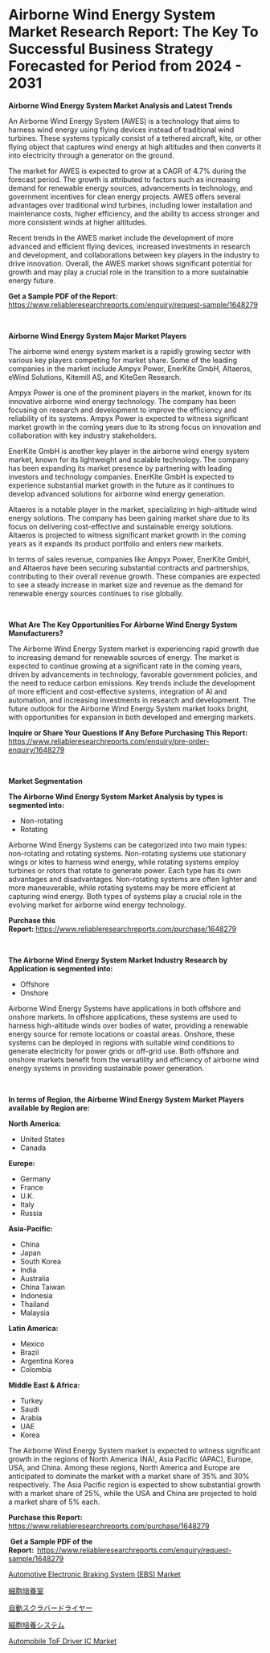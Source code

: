 <p><h1>Airborne Wind Energy System Market Research Report: The Key To Successful Business Strategy Forecasted for Period from 2024 - 2031</h1></p><p><strong>Airborne Wind Energy System Market Analysis and Latest Trends</strong></p>
<p><p>An Airborne Wind Energy System (AWES) is a technology that aims to harness wind energy using flying devices instead of traditional wind turbines. These systems typically consist of a tethered aircraft, kite, or other flying object that captures wind energy at high altitudes and then converts it into electricity through a generator on the ground.</p><p>The market for AWES is expected to grow at a CAGR of 4.7% during the forecast period. The growth is attributed to factors such as increasing demand for renewable energy sources, advancements in technology, and government incentives for clean energy projects. AWES offers several advantages over traditional wind turbines, including lower installation and maintenance costs, higher efficiency, and the ability to access stronger and more consistent winds at higher altitudes.</p><p>Recent trends in the AWES market include the development of more advanced and efficient flying devices, increased investments in research and development, and collaborations between key players in the industry to drive innovation. Overall, the AWES market shows significant potential for growth and may play a crucial role in the transition to a more sustainable energy future.</p></p>
<p><strong>Get a Sample PDF of the Report:&nbsp;</strong> <a href="https://www.reliableresearchreports.com/enquiry/request-sample/1648279">https://www.reliableresearchreports.com/enquiry/request-sample/1648279</a></p>
<p>&nbsp;</p>
<p><strong>Airborne Wind Energy System Major Market Players</strong></p>
<p><p>The airborne wind energy system market is a rapidly growing sector with various key players competing for market share. Some of the leading companies in the market include Ampyx Power, EnerKíte GmbH, Altaeros, eWind Solutions, Kitemill AS, and KiteGen Research.</p><p>Ampyx Power is one of the prominent players in the market, known for its innovative airborne wind energy technology. The company has been focusing on research and development to improve the efficiency and reliability of its systems. Ampyx Power is expected to witness significant market growth in the coming years due to its strong focus on innovation and collaboration with key industry stakeholders.</p><p>EnerKíte GmbH is another key player in the airborne wind energy system market, known for its lightweight and scalable technology. The company has been expanding its market presence by partnering with leading investors and technology companies. EnerKíte GmbH is expected to experience substantial market growth in the future as it continues to develop advanced solutions for airborne wind energy generation.</p><p>Altaeros is a notable player in the market, specializing in high-altitude wind energy solutions. The company has been gaining market share due to its focus on delivering cost-effective and sustainable energy solutions. Altaeros is projected to witness significant market growth in the coming years as it expands its product portfolio and enters new markets.</p><p>In terms of sales revenue, companies like Ampyx Power, EnerKíte GmbH, and Altaeros have been securing substantial contracts and partnerships, contributing to their overall revenue growth. These companies are expected to see a steady increase in market size and revenue as the demand for renewable energy sources continues to rise globally.</p></p>
<p>&nbsp;</p>
<p><strong>What Are The Key Opportunities For Airborne Wind Energy System Manufacturers?</strong></p>
<p><p>The Airborne Wind Energy System market is experiencing rapid growth due to increasing demand for renewable sources of energy. The market is expected to continue growing at a significant rate in the coming years, driven by advancements in technology, favorable government policies, and the need to reduce carbon emissions. Key trends include the development of more efficient and cost-effective systems, integration of AI and automation, and increasing investments in research and development. The future outlook for the Airborne Wind Energy System market looks bright, with opportunities for expansion in both developed and emerging markets.</p></p>
<p><strong>Inquire or Share Your Questions If Any Before Purchasing This Report:</strong> <a href="https://www.reliableresearchreports.com/enquiry/pre-order-enquiry/1648279">https://www.reliableresearchreports.com/enquiry/pre-order-enquiry/1648279</a></p>
<p>&nbsp;</p>
<p><strong>Market Segmentation</strong></p>
<p><strong>The Airborne Wind Energy System Market Analysis by types is segmented into:</strong></p>
<p><ul><li>Non-rotating</li><li>Rotating</li></ul></p>
<p><p>Airborne Wind Energy Systems can be categorized into two main types: non-rotating and rotating systems. Non-rotating systems use stationary wings or kites to harness wind energy, while rotating systems employ turbines or rotors that rotate to generate power. Each type has its own advantages and disadvantages. Non-rotating systems are often lighter and more maneuverable, while rotating systems may be more efficient at capturing wind energy. Both types of systems play a crucial role in the evolving market for airborne wind energy technology.</p></p>
<p><strong>Purchase this Report:&nbsp;</strong><a href="https://www.reliableresearchreports.com/purchase/1648279">https://www.reliableresearchreports.com/purchase/1648279</a></p>
<p>&nbsp;</p>
<p><strong>The Airborne Wind Energy System Market Industry Research by Application is segmented into:</strong></p>
<p><ul><li>Offshore</li><li>Onshore</li></ul></p>
<p><p>Airborne Wind Energy Systems have applications in both offshore and onshore markets. In offshore applications, these systems are used to harness high-altitude winds over bodies of water, providing a renewable energy source for remote locations or coastal areas. Onshore, these systems can be deployed in regions with suitable wind conditions to generate electricity for power grids or off-grid use. Both offshore and onshore markets benefit from the versatility and efficiency of airborne wind energy systems in providing sustainable power generation.</p></p>
<p>&nbsp;</p>
<p><strong>In terms of Region, the Airborne Wind Energy System Market Players available by Region are:</strong></p>
<p>
    <p> <strong> North America: </strong>
        <ul>
            <li>United States</li>
            <li>Canada</li>
        </ul>
        </p> 
    <p> <strong> Europe: </strong>
        <ul>
            <li>Germany</li>
            <li>France</li>
            <li>U.K.</li>
            <li>Italy</li>
            <li>Russia</li>
        </ul>
        </p> 
    <p> <strong> Asia-Pacific: </strong>
        <ul>
            <li>China</li>
            <li>Japan</li>
            <li>South Korea</li>
            <li>India</li>
            <li>Australia</li>
            <li>China Taiwan</li>
            <li>Indonesia</li>
            <li>Thailand</li>
            <li>Malaysia</li>
        </ul>
        </p> 
    <p> <strong> Latin America: </strong>
        <ul>
            <li>Mexico</li>
            <li>Brazil</li>
            <li>Argentina Korea</li>
            <li>Colombia</li>
        </ul>
        </p> 
    <p> <strong> Middle East & Africa: </strong>
        <ul>
            <li>Turkey</li>
            <li>Saudi</li>
            <li>Arabia</li>
            <li>UAE</li>
            <li>Korea</li>
        </ul>
    </p>
    </p>
<p><p>The Airborne Wind Energy System market is expected to witness significant growth in the regions of North America (NA), Asia Pacific (APAC), Europe, USA, and China. Among these regions, North America and Europe are anticipated to dominate the market with a market share of 35% and 30% respectively. The Asia Pacific region is expected to show substantial growth with a market share of 25%, while the USA and China are projected to hold a market share of 5% each.</p></p>
<p><strong>Purchase this Report: </strong><a href="https://www.reliableresearchreports.com/purchase/1648279">https://www.reliableresearchreports.com/purchase/1648279</a></p>
<p>&nbsp;<strong>Get a Sample PDF of the Report:&nbsp;&nbsp;</strong><a href="https://www.reliableresearchreports.com/enquiry/request-sample/1648279">https://www.reliableresearchreports.com/enquiry/request-sample/1648279</a></p>
<p><strong></strong></p>
<p><p><a href="https://issuu.com/reportprime-2/docs/automotive-electronic-braking-system-ebs-market-si">Automotive Electronic Braking System (EBS) Market</a></p><p><a href="https://github.com/ReganWisoky2023/Market-Research-Report-List-1/blob/main/805835316150.md">細胞培養室</a></p><p><a href="https://medium.com/@frankfurter35566/%E8%87%AA%E5%8B%95%E3%82%B9%E3%82%AF%E3%83%A9%E3%83%90%E3%83%BC%E3%83%89%E3%83%A9%E3%82%A4%E3%83%A4%E3%83%BC%E5%B8%82%E5%A0%B4-%E7%AB%B6%E4%BA%89%E5%88%86%E6%9E%90-%E5%B8%82%E5%A0%B4%E5%8B%95%E5%90%91-%E3%81%8A%E3%82%88%E3%81%B32031%E5%B9%B4%E3%81%BE%E3%81%A7%E3%81%AE%E4%BA%88%E6%B8%AC-b7189ebc7359">自動スクラバードライヤー</a></p><p><a href="https://github.com/cbigkbh02719/Market-Research-Report-List-1/blob/main/528886416149.md">細胞培養システム</a></p><p><a href="https://issuu.com/reportprime-2/docs/automobile-tof-driver-ic-market-size-2030.pptx">Automobile ToF Driver IC Market</a></p></p>